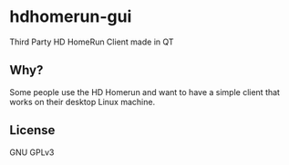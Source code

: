 # hdhomerun-gui

Third Party HD HomeRun Client made in QT

## Why?

Some people use the HD Homerun and want to have a simple client that works on their desktop Linux machine.

## License

GNU GPLv3
